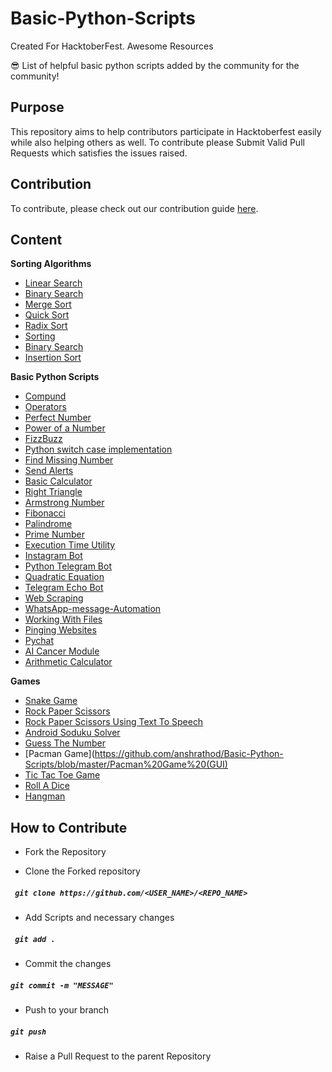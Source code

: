 # Basic-Python-Scripts

Created For HacktoberFest.
Awesome Resources

😎 List of helpful basic python scripts added by the community for the community!

## Purpose

This repository aims to help contributors participate in Hacktoberfest easily while also helping others as well.
To contribute please Submit Valid Pull Requests which satisfies the issues raised.

## Contribution

To contribute, please check out our contribution guide [here](CONTRIBUTING.md).

## Content

**Sorting Algorithms**
  - [Linear Search](LinearSearch.py)
  - [Binary Search](binarySearch.py)
  - [Merge Sort](MergeSort.py)
  - [Quick Sort](quickSort.py)
  - [Radix Sort](RadixSort.py)
  - [Sorting](sorting.py)
  - [Binary Search](binarySearch.py)
  - [Insertion Sort](InsertionSort.py)

**Basic Python Scripts**
  - [Compund](basic%20python%20scripts/compund.py)
  - [Operators](basic%20python%20scripts/operators.py)
  - [Perfect Number](basic%20python%20scripts/perfectno.py)
  - [Power of a Number](basic%20python%20scripts/ppower.py)
  - [FizzBuzz](basic%20python%20scripts/fizzbuzz.py)
  - [Python switch case implementation](basic%20python%20scripts/switch_case.py)
  - [Find Missing Number](basic%20python%20scripts/find_missing_number.py)
  - [Send Alerts](https://github.com/anshrathod/Basic-Python-Scripts/tree/master/Send%20Alerts)
  - [Basic Calculator](simple_calculator.py)
  - [Right Triangle](RightTriangle.py)
  - [Armstrong Number](Maitreyi88_armstrongno.py)
  - [Fibonacci](Maitreyi88_fibonacci.py)
  - [Palindrome](Maitreyi88_palindrome.py)
  - [Prime Number](Maitreyi88_primeno.py)
  - [Execution Time Utility](https://github.com/anshrathod/Basic-Python-Scripts/tree/master/Execution-time-utility)
  - [Instagram Bot](https://github.com/anshrathod/Basic-Python-Scripts/tree/master/InstaGramBot)
  - [Python Telegram Bot](https://github.com/anshrathod/Basic-Python-Scripts/tree/master/Python-Telegram-bot)
  - [Quadratic Equation](https://github.com/anshrathod/Basic-Python-Scripts/tree/master/Quadratic%20equation)
  - [Telegram Echo Bot](https://github.com/anshrathod/Basic-Python-Scripts/tree/master/TelegramEchoBot)
  - [Web Scraping](https://github.com/anshrathod/Basic-Python-Scripts/tree/master/Web-Scraping)
  - [WhatsApp-message-Automation](https://github.com/anshrathod/Basic-Python-Scripts/tree/master/WhatsApp-message-automation)
  - [Working With Files](https://github.com/anshrathod/Basic-Python-Scripts/tree/master/WorkingWithFiles)
  - [Pinging Websites](https://github.com/anshrathod/Basic-Python-Scripts/tree/master/pinging-websites)
  - [Pychat](https://github.com/anshrathod/Basic-Python-Scripts/tree/master/pychat)
  - [AI Cancer Module](https://github.com/anshrathod/Basic-Python-Scripts/blob/master/A.I_cancer_module.py)
  - [Arithmetic Calculator](https://github.com/anshrathod/Basic-Python-Scripts/blob/master/Arithmetic_calculator.py)
 
**Games**
  - [Snake Game](https://github.com/anshrathod/Basic-Python-Scripts/tree/master/SnakeGame)
  - [Rock Paper Scissors](https://github.com/anshrathod/Basic-Python-Scripts/tree/master/RockPaperScissors)
  - [Rock Paper Scissors Using Text To Speech](https://github.com/anshrathod/Basic-Python-Scripts/tree/master/RockPaperScissorUsingTextToSpeech)
  - [Android Soduku Solver](https://github.com/anshrathod/Basic-Python-Scripts/tree/master/Android%20sudoku%20solver)
  - [Guess The Number](Guess_the_number.py)
  - [Pacman Game](https://github.com/anshrathod/Basic-Python-Scripts/blob/master/Pacman%20Game%20(GUI)
  - [Tic Tac Toe Game](https://github.com/anshrathod/Basic-Python-Scripts/tree/master/TicTacToeGame)
  - [Roll A Dice](https://github.com/anshrathod/Basic-Python-Scripts/blob/master/Roll%20a%20Dice.py)
  - [Hangman](https://github.com/anshrathod/Basic-Python-Scripts/blob/master/hangman.py)
  
## How to Contribute

- Fork the Repository

- Clone the Forked repository

##### ` git clone https://github.com/<USER_NAME>/<REPO_NAME>`

- Add Scripts and necessary changes

##### ` git add .`

- Commit the changes

##### `git commit -m "MESSAGE"`

- Push to your branch

##### `git push`

- Raise a Pull Request to the parent Repository
